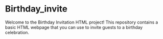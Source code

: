 # Birthday_invite
Welcome to the Birthday Invitation HTML project! This repository contains a basic HTML webpage that you can use to invite guests to a birthday celebration.
